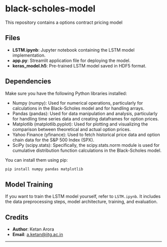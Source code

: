 # black-scholes-model

This repository contains a options contract pricing model 

## Files

- **LSTM.ipynb**: Jupyter notebook containing the LSTM model implementation.
- **app.py**: Streamlit application file for deploying the model.
- **keras_model.h5**: Pre-trained LSTM model saved in HDF5 format.

## Dependencies

Make sure you have the following Python libraries installed:

- Numpy (numpy): Used for numerical operations, particularly for calculations in the Black-Scholes model and for handling arrays.
- Pandas (pandas): Used for data manipulation and analysis, particularly for handling time series data and creating dataframes for option prices.
- Matplotlib (matplotlib.pyplot): Used for plotting and visualizing the comparison between theoretical and actual option prices.
- Yahoo Finance (yfinance): Used to fetch historical price data and option chain data for the S&P 500 Index (SPX).
- SciPy (scipy.stats): Specifically, the scipy.stats.norm module is used for cumulative distribution function calculations in the Black-Scholes model.







You can install them using pip:

```bash
pip install numpy pandas matplotlib 
```




## Model Training

If you want to train the LSTM model yourself, refer to `LSTM.ipynb`. It includes the data preprocessing steps, model architecture, training, and evaluation.

## Credits

- **Author**: Ketan Arora
- **Email**: a.ketan@iitg.ac.in

---
